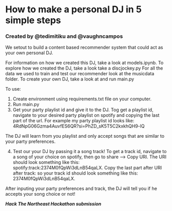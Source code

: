 # How to make a personal DJ in 5 simple steps

### Created by @tedimitiku and @vaughncampos

We setout to build a content based recommender system that could act as your own personal DJ.

For information on how we created this DJ, take a look at models.ipynb.
To explore how we created the DJ, take a look take a discjockey.py
For all the data we used to train and test our recommender look at the musicdata folder.
To create your own DJ, take a look at and run main.py

To use:

1) Create environment using requirements.txt file on your computer.
2) Run main.py
3) Get your party playlist id and give it to the DJ.
Tog get a playlist id, navigate to your desired party playlist on spotify and copying the last part of the url.  For example my party playlist id looks like: 4RdNpG06Gzma4AuvfES6QR?si=PhZD_sK5T5C2kxkhQH9-lQ

The DJ will learn from you playlist and only accept songs that are similar to your party preferences. 

4) Test our your DJ by passing it a song track!
To get a track id, navigate to a song of your choice on spotify, then go to share --> Copy URI.
The URI should look something like this: spotify:track:2374M0fQpWi3dLnB54qaLX. Copy the last part after URI after track:
so your track id should look something like this: 2374M0fQpWi3dLnB54qaLX.

After inputing your party preferences and track, the DJ will tell you if he accepts your song choice or not!

***Hack The Northeast Hackathon submission***
